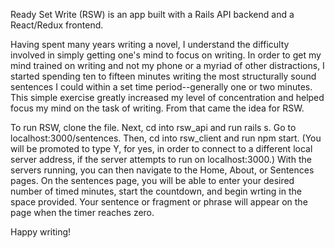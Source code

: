 Ready Set Write (RSW) is an app built with a Rails API backend and a React/Redux frontend.

Having spent many years writing a novel, I understand the difficulty involved in simply getting one's mind to focus on writing.  In order to get my mind trained on writing and not my phone or a myriad of other distractions, I started spending ten to fifteen minutes writing the most structurally sound sentences I could within a set time period--generally one or two minutes.  This simple exercise greatly increased my level of concentration and helped focus my mind on the task of writing.  From that came the idea for RSW.

To run RSW, clone the file.
Next, cd into rsw_api and run rails s. Go to localhost:3000/sentences.
Then, cd into rsw_client and run npm start. (You will be promoted to type Y, for yes, in order to connect to a different local server address, if the server attempts to run on localhost:3000.)
With the servers running, you can then navigate to the Home, About, or Sentences pages.  On the sentences page, you will be able to enter your desired number of timed minutes, start the countdown, and begin wrting in the space provided.  Your sentence or fragment or phrase will appear on the page when the timer reaches zero.

Happy writing!